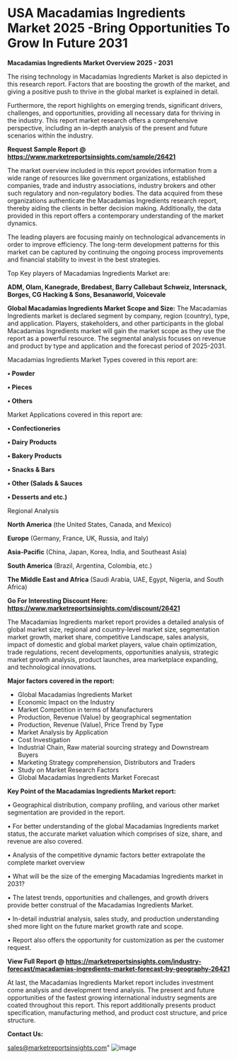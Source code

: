  # USA Macadamias Ingredients Market 2025 -Bring Opportunities To Grow In Future 2031

<Strong> Macadamias Ingredients Market Overview 2025 - 2031</strong>

The rising technology in Macadamias Ingredients Market is also depicted in this research report. Factors that are boosting the growth of the market, and giving a positive push to thrive in the global market is explained in detail.

Furthermore, the report highlights on emerging trends, significant drivers, challenges, and opportunities, providing all necessary data for thriving in the industry. This report market research offers a comprehensive perspective, including an in-depth analysis of the present and future scenarios within the industry.

<strong>Request Sample Report @ <a href=https://www.marketreportsinsights.com/sample/26421>https://www.marketreportsinsights.com/sample/26421</a></strong>

The market overview included in this report provides information from a wide range of resources like government organizations, established companies, trade and industry associations, industry brokers and other such regulatory and non-regulatory bodies. The data acquired from these organizations authenticate the Macadamias Ingredients research report, thereby aiding the clients in better decision making. Additionally, the data provided in this report offers a contemporary understanding of the market dynamics.

The leading players are focusing mainly on technological advancements in order to improve efficiency. The long-term development patterns for this market can be captured by continuing the ongoing process improvements and financial stability to invest in the best strategies.

Top Key players of Macadamias Ingredients Market are:

<strong>ADM, Olam, Kanegrade, Bredabest, Barry Callebaut Schweiz, Intersnack, Borges, CG Hacking & Sons, Besanaworld, Voicevale</strong>

<strong><b>Global Macadamias Ingredients Market Scope and Size:</b></strong>
The Macadamias Ingredients market is declared segment by company, region (country), type, and application. Players, stakeholders, and other participants in the global Macadamias Ingredients market will gain the market scope as they use the report as a powerful resource. The segmental analysis focuses on revenue and product by type and application and the forecast period of 2025-2031.

Macadamias Ingredients Market Types covered in this report are:

<strong>• Powder

• Pieces

• Others</strong>

Market Applications covered in this report are:

<strong>• Confectioneries

• Dairy Products

• Bakery Products

• Snacks & Bars

• Other (Salads & Sauces

• Desserts and etc.)</strong> 

Regional Analysis

<strong>North America</strong> (the United States, Canada, and Mexico)

<strong>Europe</strong> (Germany, France, UK, Russia, and Italy)

<strong>Asia-Pacific</strong> (China, Japan, Korea, India, and Southeast Asia)

<strong>South America</strong> (Brazil, Argentina, Colombia, etc.)

<strong>The Middle East and Africa</strong> (Saudi Arabia, UAE, Egypt, Nigeria, and South Africa)

<strong>Go For Interesting Discount Here: <a href=https://www.marketreportsinsights.com/discount/26421>https://www.marketreportsinsights.com/discount/26421</a></strong>

The Macadamias Ingredients market report provides a detailed analysis of global market size, regional and country-level market size, segmentation market growth, market share, competitive Landscape, sales analysis, impact of domestic and global market players, value chain optimization, trade regulations, recent developments, opportunities analysis, strategic market growth analysis, product launches, area marketplace expanding, and technological innovations.

<strong><b>Major factors covered in the report:</b></strong>
<ul>
  <li>Global Macadamias Ingredients Market </li>
  <li>Economic Impact on the Industry</li>
  <li>Market Competition in terms of Manufacturers</li>
  <li>Production, Revenue (Value) by geographical segmentation</li>
  <li>Production, Revenue (Value), Price Trend by Type</li>
  <li>Market Analysis by Application</li>
  <li>Cost Investigation</li>
  <li>Industrial Chain, Raw material sourcing strategy and Downstream Buyers</li>
  <li>Marketing Strategy comprehension, Distributors and Traders</li>
  <li>Study on Market Research Factors</li>
  <li>Global Macadamias Ingredients Market Forecast</li>
</ul>

<strong><b>Key Point of the Macadamias Ingredients Market report:</b></strong>

• Geographical distribution, company profiling, and various other market segmentation are provided in the report.

• For better understanding of the global Macadamias Ingredients market status, the accurate market valuation which comprises of size, share, and revenue are also covered.

• Analysis of the competitive dynamic factors better extrapolate the complete market overview

• What will be the size of the emerging Macadamias Ingredients market in 2031?

• The latest trends, opportunities and challenges, and growth drivers provide better construal of the Macadamias Ingredients Market.

• In-detail industrial analysis, sales study, and production understanding shed more light on the future market growth rate and scope.

• Report also offers the opportunity for customization as per the customer request.

<strong><b>View Full Report @ <a href=https://marketreportsinsights.com/industry-forecast/macadamias-ingredients-market-forecast-by-geography-26421>https://marketreportsinsights.com/industry-forecast/macadamias-ingredients-market-forecast-by-geography-26421</a></b></strong>


At last, the Macadamias Ingredients Market report includes investment come analysis and development trend analysis. The present and future opportunities of the fastest growing international industry segments are coated throughout this report. This report additionally presents product specification, manufacturing method, and product cost structure, and price structure.

<strong>Contact Us:</strong>

sales@marketreportsinsights.com"
![image](https://github.com/user-attachments/assets/2a2b912d-5b70-4158-9b63-8ce5956cf966)
